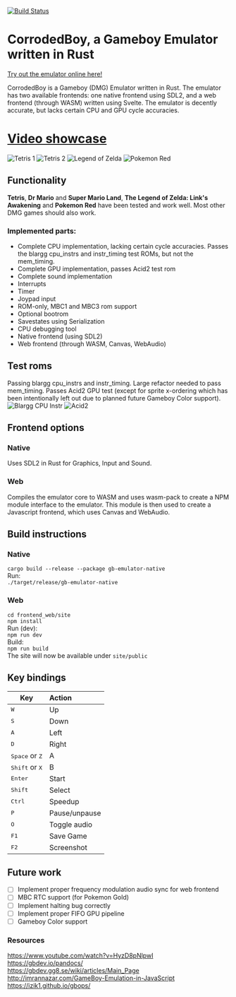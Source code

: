 [![Build Status](https://travis-ci.com/wsandst/gameboy-emulator.svg?branch=main)](https://travis-ci.com/wsandst/gameboy-emulator)
# CorrodedBoy, a Gameboy Emulator written in Rust
[Try out the emulator online here!](https://wsandst.com/gameboy)

CorrodedBoy is a Gameboy (DMG) Emulator written in Rust. The emulator has two available frontends: one native frontend using SDL2, and a web frontend (through WASM) written using Svelte. The emulator is decently accurate, but lacks certain CPU and GPU cycle accuracies.
  
# [Video showcase](https://www.youtube.com/watch?v=mhybl6--UUI)

![Tetris 1](docs/images/tetris1.png)
![Tetris 2](docs/images/tetris2.png)
![Legend of Zelda](docs/images/zelda.png)
![Pokemon Red](docs/images/pokemonred.png)

## Functionality
**Tetris**, **Dr Mario** and **Super Mario Land**, **The Legend of Zelda: Link's Awakening** and **Pokemon Red** have been tested and work well. Most other DMG games should also work.
### Implemented parts:
* Complete CPU implementation, lacking certain cycle accuracies. Passes the blargg cpu_instrs and instr_timing test ROMs, but not the mem_timing.
* Complete GPU implementation, passes Acid2 test rom
* Complete sound implementation
* Interrupts
* Timer
* Joypad input
* ROM-only, MBC1 and MBC3 rom support  
* Optional bootrom  
* Savestates using Serialization
* CPU debugging tool  
* Native frontend (using SDL2)  
* Web frontend (through WASM, Canvas, WebAudio)  


## Test roms
Passing blargg cpu_instrs and instr_timing. Large refactor needed to pass mem_timing. 
Passes Acid2 GPU test (except for sprite x-ordering which has been intentionally left out due to planned future Gameboy Color support).  
![Blargg CPU Instr](docs/images/test-blargg-cpu-instr.png)
![Acid2](docs/images/test-acid2.png)

## Frontend options
### Native
Uses SDL2 in Rust for Graphics, Input and Sound.

### Web
Compiles the emulator core to WASM and uses wasm-pack to create a NPM module interface to the emulator.
This module is then used to create a Javascript frontend, which uses Canvas and WebAudio.

## Build instructions
### Native
`cargo build --release --package gb-emulator-native`  
Run:  
`./target/release/gb-emulator-native`

### Web
`cd frontend_web/site`  
`npm install`  
Run (dev):  
`npm run dev`  
Build:  
`npm run build`  
The site will now be available under `site/public`

## Key bindings  
| Key           | Action        |
| ------------- |:-------------|
<kbd>W</kbd>  | Up  
<kbd>S</kbd>  | Down
<kbd>A</kbd>    | Left  
<kbd>D</kbd>    | Right  
<kbd>Space</kbd> or <kbd>Z</kbd>  | A  
<kbd>Shift</kbd> or <kbd>X</kbd>  | B  
<kbd>Enter</kbd> | Start  
<kbd>Shift</kbd> | Select  
<kbd>Ctrl</kbd>  | Speedup  
<kbd>P</kbd>     | Pause/unpause 
<kbd>O</kbd>     | Toggle audio
<kbd>F1</kbd>    | Save Game  
<kbd>F2</kbd>    | Screenshot  

## Future work
- [ ] Implement proper frequency modulation audio sync for web frontend
- [ ] MBC RTC support (for Pokemon Gold)
- [ ] Implement halting bug correctly
- [ ] Implement proper FIFO GPU pipeline
- [ ] Gameboy Color support

### Resources
https://www.youtube.com/watch?v=HyzD8pNlpwI  
https://gbdev.io/pandocs/  
https://gbdev.gg8.se/wiki/articles/Main_Page  
http://imrannazar.com/GameBoy-Emulation-in-JavaScript  
https://izik1.github.io/gbops/